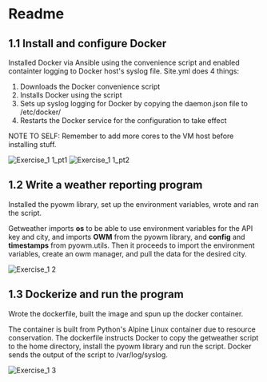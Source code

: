 # Readme

## 1.1 Install and configure Docker 

Installed Docker via Ansible using the convenience script and enabled containter logging to Docker host's syslog file. 
Site.yml does 4 things: 
1) Downloads the Docker convenience script
2) Installs Docker using the script
3) Sets up syslog logging for Docker by copying the daemon.json file to /etc/docker/
4) Restarts the Docker service for the configuration to take effect

NOTE TO SELF: Remember to add more cores to the VM host before installing stuff. 

![Exercise_1 1_pt1](https://user-images.githubusercontent.com/36381123/139537269-6be436a2-9a78-4c3a-aaf5-8158135077ac.png)
![Exercise_1 1_pt2](https://user-images.githubusercontent.com/36381123/139537274-5498bbd9-8f2c-4801-a454-c2eb8209e53b.png)


## 1.2 Write a weather reporting program

Installed the pyowm library, set up the environment variables, wrote and ran the script. 

Getweather imports __os__ to be able to use environment variables for the API key and city, and imports __OWM__ from the pyowm library, and __config__ and __timestamps__ from pyowm.utils. Then it proceeds to import the environment variables, create an owm manager, and pull the data for the desired city. 

![Exercise_1 2](https://user-images.githubusercontent.com/36381123/139537279-4b563891-c13c-4069-b3a8-417ceb87177d.png)


## 1.3 Dockerize and run the program 

Wrote the dockerfile, built the image and spun up the docker container. 

The container is built from Python's Alpine Linux container due to resource conservation. The dockerfile instructs Docker to copy the getweather script to the home directory, install the pyowm library and run the script. Docker sends the output of the script to /var/log/syslog. 

![Exercise_1 3](https://user-images.githubusercontent.com/36381123/139537288-43621de3-fec5-4dae-8726-1322ccdc8669.png)

